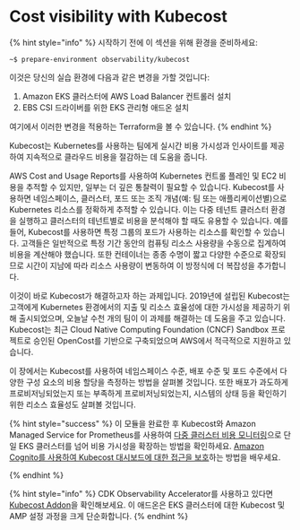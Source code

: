 # Cost visibility with Kubecost

{% hint style="info" %}
시작하기 전에 이 섹션을 위해 환경을 준비하세요:

```
~$ prepare-environment observability/kubecost
```

이것은 당신의 실습 환경에 다음과 같은 변경을 가할 것입니다:

1. Amazon EKS 클러스터에 AWS Load Balancer 컨트롤러 설치
2. EBS CSI 드라이버를 위한 EKS 관리형 애드온 설치

여기에서 이러한 변경을 적용하는 Terraform을 볼 수 있습니다.
{% endhint %}



Kubecost는 Kubernetes를 사용하는 팀에게 실시간 비용 가시성과 인사이트를 제공하여 지속적으로 클라우드 비용을 절감하는 데 도움을 줍니다.

AWS Cost and Usage Reports를 사용하여 Kubernetes 컨트롤 플레인 및 EC2 비용을 추적할 수 있지만, 일부는 더 깊은 통찰력이 필요할 수 있습니다. Kubecost를 사용하면 네임스페이스, 클러스터, 포드 또는 조직 개념(예: 팀 또는 애플리케이션별)으로 Kubernetes 리소스를 정확하게 추적할 수 있습니다. 이는 다중 테넌트 클러스터 환경을 실행하고 클러스터의 테넌트별로 비용을 분석해야 할 때도 유용할 수 있습니다. 예를 들어, Kubecost를 사용하면 특정 그룹의 포드가 사용하는 리소스를 확인할 수 있습니다. 고객들은 일반적으로 특정 기간 동안의 컴퓨팅 리소스 사용량을 수동으로 집계하여 비용을 계산해야 했습니다. 또한 컨테이너는 종종 수명이 짧고 다양한 수준으로 확장되므로 시간이 지남에 따라 리소스 사용량이 변동하여 이 방정식에 더 복잡성을 추가합니다.

이것이 바로 Kubecost가 해결하고자 하는 과제입니다. 2019년에 설립된 Kubecost는 고객에게 Kubernetes 환경에서의 지출 및 리소스 효율성에 대한 가시성을 제공하기 위해 출시되었으며, 오늘날 수천 개의 팀이 이 과제를 해결하는 데 도움을 주고 있습니다. Kubecost는 최근 Cloud Native Computing Foundation (CNCF) Sandbox 프로젝트로 승인된 OpenCost를 기반으로 구축되었으며 AWS에서 적극적으로 지원하고 있습니다.

이 장에서는 Kubecost를 사용하여 네임스페이스 수준, 배포 수준 및 포드 수준에서 다양한 구성 요소의 비용 할당을 측정하는 방법을 살펴볼 것입니다. 또한 배포가 과도하게 프로비저닝되었는지 또는 부족하게 프로비저닝되었는지, 시스템의 상태 등을 확인하기 위한 리소스 효율성도 살펴볼 것입니다.

{% hint style="success" %}
이 모듈을 완료한 후 Kubecost와 Amazon Managed Service for Prometheus를 사용하여 [다중 클러스터 비용 모니터링](https://aws.amazon.com/blogs/containers/multi-cluster-cost-monitoring-using-kubecost-with-amazon-eks-and-amazon-managed-service-for-prometheus/)으로 단일 EKS 클러스터를 넘어 비용 가시성을 확장하는 방법을 확인하세요. [Amazon Cognito를 사용하여 Kubecost 대시보드에 대한 접근을 보호](https://aws.amazon.com/blogs/containers/securing-kubecost-access-with-amazon-cognito/)하는 방법을 배우세요.


{% endhint %}

{% hint style="info" %}
CDK Observability Accelerator를 사용하고 있다면 [Kubecost Addon](https://aws-quickstart.github.io/cdk-eks-blueprints/addons/kubecost/)을 확인해보세요. 이 애드온은 EKS 클러스터에 대한 Kubecost 및 AMP 설정 과정을 크게 단순화합니다.
{% endhint %}

